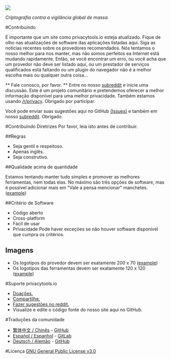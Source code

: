 [![](https://www.privacytools.io/img/layout/logo.png)](https://www.privacytools.io/)

_Criptografia contra a vigilância global de massa._

#Contribuindo

É importante que um site como privacytools.io esteja atualizado. Fique de olho nas atualizações de software das aplicações listadas aqui. Siga as notícias recentes sobre os provedores recomendados. Nós tentamos o nosso melhor para nos manter, mas não somos perfeitos ea Internet está mudando rapidamente. Então, se você encontrar um erro, ou você acha que um provedor não deve ser listado aqui, ou um prestador de serviços qualificados está faltando ou um plugin do navegador não é a melhor escolha mais ou qualquer outra coisa...

** Fale conosco, por favor. ** Entre no nosso [subreddit](https://www.reddit.com/r/privacytoolsIO/) e inicie uma discussão. Este é um projeto comunitário e pretendemos oferecer a melhor informação disponível para uma melhor privacidade. Também estamos usando [/r/privacy](https://www.reddit.com/r/privacy). Obrigado por participar.

Você pode enviar suas sugestões aqui no GitHub [(Issues)](https://github.com/privacytoolsIO/privacytools.io/issues) e também em nosso [subreddit](https://www.reddit.com/r/privacytoolsIO/). Obrigado.


#Contribuindo Diretrizes
Por favor, leia isto antes de contribuir.

##Regras

- Seja gentil e respeitoso.
- Apenas inglês.
- Seja construtivo.

##Qualidade acima de quantidade

Estamos tentando manter tudo simples e promover as melhores ferramentas, nem todas elas. No máximo são três opções de software, mas é possível adicionar mais em "Vale a pensa mencionar" manchetes. ([example](https://www.privacytools.io/#im)) 

##Critério de Software

- Código aberto
- Cross-platform
- Fácil de usar
- Privacidade
Pode haver exceções se não houver software disponível que cumpra os critérios.

## Imagens

- Os logotipos do provedor devem ser exatamente 200 x 70 ([example](https://www.privacytools.io/img/provider/AirVPN.gif))
- Os logotipos das ferramentas devem ser exatamente 120 x 120 ([example](https://www.privacytools.io/img/tools/ChatSecure.png))

#Suporte privacytools.io

- [Doações.](https://www.privacytools.io/donate.html)
- [Compartilhe.](https://www.privacytools.io/#participate)
- [Fazer sugestões no reddit.](https://www.reddit.com/r/privacytoolsIO/)
- Visualize e edite o código fonte do nosso site aqui no GitHub.

#Traduções da comunidade
- [繁体中文 / Chinês](https://github.com/twngo/privacytools-zh) - [GitHub](https://github.com/twngo/privacytools-zh)
- [Español / Espanhol](https://victorhck.gitlab.io/privacytools-es/) - [GitLab](https://gitlab.com/victorhck/privacytools-es)
- [Deutsch / Alemão](https://privacytools.it-sec.rocks/) - [GitHub](https://github.com/Anon215/privacytools.it-sec.rocks)

#Licença
[GNU General Public License v3.0](https://github.com/privacytoolsIO/privacytools.io/blob/master/LICENSE.txt)

